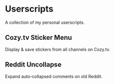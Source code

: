 # Userscripts

A collection of my personal userscripts.

## Cozy.tv Sticker Menu

Display & save stickers from all channels on Cozy.tv.

## Reddit Uncollapse

Expand auto-collapsed comments on old Reddit.
